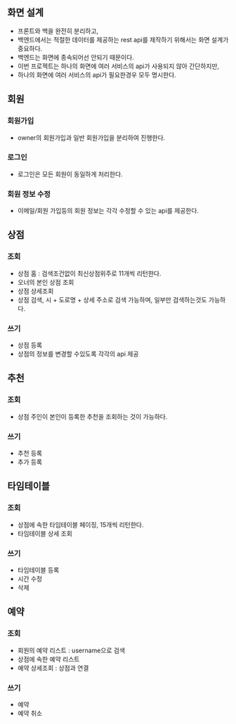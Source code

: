 ## 화면 설계
* 프론트와 백을 완전히 분리하고,
* 백엔드에서는 적절한 데이터를 제공하는 rest api를 제작하기 위해서는 화면 설계가 중요하다.
* 백엔드는 화면에 종속되어선 안되기 때문이다.
* 이번 프로젝트는 하나의 화면에 여러 서비스의 api가 사용되지 않아 간단하지만,
* 하나의 화면에 여러 서비스의 api가 필요한경우 모두 명시한다.

## 회원
### 회원가입
* owner의 회원가입과 일반 회원가입을 분리하여 진행한다.
### 로그인
* 로그인은 모든 회원이 동일하게 처리한다.
### 회원 정보 수정
* 이메일/회원 가입등의 회원 정보는 각각 수정할 수 있는 api를 제공한다.

## 상점
### 조회
* 상점 홈 : 검색조건없이 최신상점위주로 11개씩 리턴한다.
* 오너의 본인 상점 조회
* 상점 상세조회
* 상점 검색, 시 + 도로명 + 상세 주소로 검색 가능하며, 일부만 검색하는것도 가능하다.
### 쓰기
* 상점 등록
* 상점의 정보를 변경할 수있도록 각각의 api 제공

## 추천
### 조회
* 상점 주인이 본인이 등록한 추천을 조회하는 것이 가능하다.
### 쓰기
* 추천 등록
* 추가 등록

## 타임테이블
### 조회
* 상점에 속한 타임테이블 페이징, 15개씩 리턴한다.
* 타임테이블 상세 조회
### 쓰기
* 타임테이블 등록
* 시간 수정 
* 삭제

## 예약
### 조회
* 회원의 예약 리스트 : username으로 검색
* 상점에 속한 예약 리스트
* 예약 상세조회 : 상점과 연결
### 쓰기
* 예약
* 예약 취소